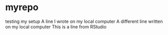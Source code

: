 # myrepo
testing my setup
A line I wrote on my local computer
A different line written on my local computer
This is a line from RStudio
